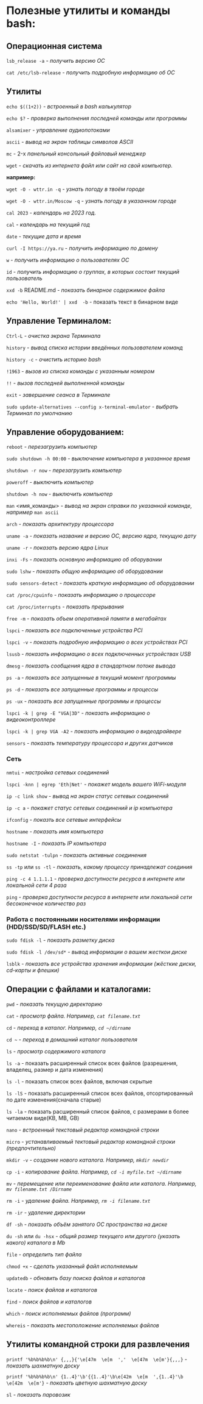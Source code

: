# Полезные утилиты и команды bash:

## Операционная система

`lsb_release -a` - *получить версию ОС*

`cat /etc/lsb-release` - *получить подробную информацию об ОС*

## Утилиты

`echo $((1+2))` *- встроенный в bash калькулятор*

`echo $?` - *проверка выполнения последней команды или программы*

`alsamixer` - *управление аудиопотоками*

`ascii` - *вывод на экран таблицы символов ASCII*

`mc` - 2-х *панельный консольный файловый  менеджер*

`wget` - *скачать из интернета файл или сайт на свой компьютер.*

**например:**

`wget -O - wttr.in -q` - *узнать погоду в твоём городе*

`wget -O - wttr.in/Moscow -q` - *узнать погоду в указанном городе*

`cal 2023` - *календарь на 2023 год.*

`cal` - *календарь на текущий год*

`date` - *текущие дата и время*

`curl -I https://ya.ru` - *получить информацию по домену*

`w` - *получить информацию о пользователях ОС*

`id` - *получить информацию о группах, в которых состоит текущий пользователь*

`xxd -b` README.md - *показать бинарное содержимое файла*

`echo 'Hello, World!' | xxd  -b` - показать текст в бинарном виде

## Управление Терминалом:

`Ctrl-L` - *очистка экрана Терминала*

`history` - *вывод списка истории введённых пользователем команд*

`history -c` - *очистить историю bash*

`!1963` - *вызов из списка команды с указанным номером*

`!!` - *вызов последней выполненной команды*

`exit` - *завершение сеанса в Терминале*

`sudo update-alternatives --config x-terminal-emulator` - *выбрать Терминал по умолчанию*

## Управление оборудованием:

`reboot` - *перезагрузить компьютер*

`sudo shutdown -h 00:00` - *выключение компьютера в указанное время*

`shutdown -r now` - *перезагрузить компьютер*

`poweroff` - *выключить компьютер*

`shutdown -h now` - *выключить компьютер*

`man` <имя_команды> - *вывод на экран справки по указанной команде, например* `man ascii`

`arch` - *показать архитектуру процессора*

`uname -a` - *показать  название и версию ОС, версию ядра, текущую дату*

`uname -r` - *показать версию ядра Linux*

`inxi -Fs` - *показать основную информацию об оборувании*

`sudo lshw` - *показать общую информацию об оборудовании*

`sudo sensors-detect` - *показать краткую информацию об оборудовании*

`cat /proc/cpuinfo` - *показать информацию о процессоре*

`cat /proc/interrupts` - *показать прерывания*

`free -m` - *показать объем оперативной памяти в мегабайтах*

`lspci` - *показать все подключенные устройства PCI*

`lspci -v` - *показать подробную информацию о всех устройствах PCI*

`lsusb` - *показать информацию о всех подключенных устройствах USB*

`dmesg` -  *показать сообщения ядра в стандартном потоке вывода*

`ps -a` - *показать все запущенные в текущий момент программы*

`ps -d` - *показать все запущенные программы и процессы*

`ps -ux` - *показать все запущенные программы и процессы*

`lspci -k | grep -E "VGA|3D"` - *показать информацию о видеоконтроллере*

`lspci -k | grep VGA -A2` - *показать информацию о видеодрайвере*

`sensors` - *показать температуру процессора и других датчиков*

### Сеть

`nmtui` - *настройка сетевых соединений*

`lspci -knn | egrep 'Eth|Net'` - *покажет модель вашего WiFi-модуля*

`ip -c link show` - *вывод на экран статус сетевых соединений*

`ip -c a` - *покажет статус сетевых соединений и ip компьютера*

`ifconfig` - *показть все сетевые интерфейсы*

`hostname` - *показать  имя компьютера*

`hostname -I` - *показать IP компьютера*

`sudo netstat -tulpn` - *показать активные соединения*

`ss -tp` или `ss -tl` - *показать, какому процессу принадлежат соединия*

`ping -c 4 1.1.1.1` - *проверка доступности ресурса в интернете или локальной сети 4 раза*

`ping` - *проверка доступности ресурса в интернете или локальной сети бесоконечное количество раз*

### Работа с постоянными носителями информации (HDD/SSD/SD/FLASH etc.)

`sudo fdisk -l` - *показать разметку диска*

`sudo fdisk -l /dev/sd*` - *вывод информации о вашем жесткои диске*

`lsblk` - *показать все устройства хранения информации (жёсткие диски, cd-карты и флешки)*

## Операции с файлами и каталогами:

`pwd` - *показать текущую директорию*

`cat` - *просмотр  файла. Например, `cat filename.txt`*

`cd` - *переход  в каталог. Например, `cd ~/dirname`*

`cd ~` - *переход в домашний каталог пользователя*

`ls` - *просмотр  содержимого каталога*

`ls -a` - показать расширенный список всех файлов (разрешения, владелец, размер и дата изменения)
	
`ls -l` - показать список всех файлов, включая скрытые
	
`ls -lS` - показать расширенный список всех файлов, отсортированный по дате изменения(сначала старые)

`ls -la` - показать расширенный список файлов, с размерами в более читаемом виде(KB, MB, GB)

`nano` - *встроенный текстовый  редактор командной строки*

`micro` - *устанавливаемый тектовый редактор командной строки (предпочтительно)*

`mkdir -v` - *создание  нового каталога. Например, `mkdir newdir`*

`cp -i` - *копирование  файла. Например, `cd -i myfile.txt ~/dirname`*

`mv` - *перемещение  или переименование файла или каталога. Например, `mv filename.txt /Dirname`*

`rm -i` - *удаление  файла. Например, `rm -i filename.txt`*

`rm -ir` - *удаление  директории*

`df -sh` - *показать  объём занятого ОС пространства на диске*

`du -sh` или `du -hsx` - *общий  размер текущего или другого (указать какого) каталога в Mb*

`file` - *определить  тип файла*

`chmod +x` - *сделать  указанный файл исполняемым*

`updatedb` - *обновить  базу поиска файлов и каталогов*

`locate` - *поиск  файлов и каталогов*

`find` - *поиск  файлов и каталогов*

`which` - *поиск  исполняемых файлов (программ)*

`whereis` - *показать  местоположение исполняемых файлов*

## Утилиты командной строки для развлечения

`printf '%b%b%b%b\n' {,,,}{'\e[47m  \e[m  ','  \e[47m  \e[m'}{,,,}` - *показать шахматную доску*

`printf '%b%b%b%b\n' {1..4}'\b'{{1..4}'\b\e[42m  \e[m  ',{1..4}'\b  \e[42m  \e[m'}` - *показать цветную шахматную доску*

`sl` - *показать паровозик*

